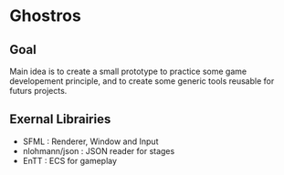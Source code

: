 # Ghostros

## Goal

Main idea is to create a small prototype to practice some game developement principle, and to create some generic tools reusable for futurs projects.

## Exernal Librairies

- SFML : Renderer, Window and Input
- nlohmann/json : JSON reader for stages
- EnTT : ECS for gameplay